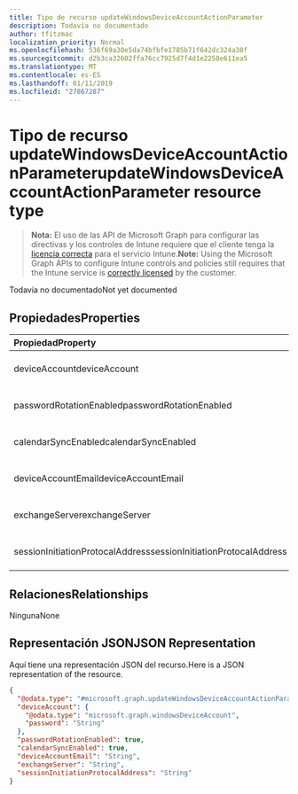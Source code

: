 ```yaml
---
title: Tipo de recurso updateWindowsDeviceAccountActionParameter
description: Todavía no documentado
author: tfitzmac
localization_priority: Normal
ms.openlocfilehash: 536f69a30e5da74bfbfe1785b71f642dc324a38f
ms.sourcegitcommit: d2b3ca32602ffa76cc7925d7f4d1e2258e611ea5
ms.translationtype: MT
ms.contentlocale: es-ES
ms.lasthandoff: 01/11/2019
ms.locfileid: "27867287"
---
```

# <a name="updatewindowsdeviceaccountactionparameter-resource-type"></a><span data-ttu-id="6bf1e-103">Tipo de recurso updateWindowsDeviceAccountActionParameter</span><span class="sxs-lookup"><span data-stu-id="6bf1e-103">updateWindowsDeviceAccountActionParameter resource type</span></span>

> <span data-ttu-id="6bf1e-104">**Nota:** El uso de las API de Microsoft Graph para configurar las directivas y los controles de Intune requiere que el cliente tenga la [licencia correcta](https://go.microsoft.com/fwlink/?linkid=839381) para el servicio Intune.</span><span class="sxs-lookup"><span data-stu-id="6bf1e-104">**Note:** Using the Microsoft Graph APIs to configure Intune controls and policies still requires that the Intune service is [correctly licensed](https://go.microsoft.com/fwlink/?linkid=839381) by the customer.</span></span>

<span data-ttu-id="6bf1e-105">Todavía no documentado</span><span class="sxs-lookup"><span data-stu-id="6bf1e-105">Not yet documented</span></span>
## <a name="properties"></a><span data-ttu-id="6bf1e-106">Propiedades</span><span class="sxs-lookup"><span data-stu-id="6bf1e-106">Properties</span></span>
|<span data-ttu-id="6bf1e-107">Propiedad</span><span class="sxs-lookup"><span data-stu-id="6bf1e-107">Property</span></span>|<span data-ttu-id="6bf1e-108">Tipo</span><span class="sxs-lookup"><span data-stu-id="6bf1e-108">Type</span></span>|<span data-ttu-id="6bf1e-109">Descripción</span><span class="sxs-lookup"><span data-stu-id="6bf1e-109">Description</span></span>|
|:---|:---|:---|
|<span data-ttu-id="6bf1e-110">deviceAccount</span><span class="sxs-lookup"><span data-stu-id="6bf1e-110">deviceAccount</span></span>|[<span data-ttu-id="6bf1e-111">windowsDeviceAccount</span><span class="sxs-lookup"><span data-stu-id="6bf1e-111">windowsDeviceAccount</span></span>](../resources/intune-devices-windowsdeviceaccount.md)|<span data-ttu-id="6bf1e-112">Todavía no documentado</span><span class="sxs-lookup"><span data-stu-id="6bf1e-112">Not yet documented</span></span>|
|<span data-ttu-id="6bf1e-113">passwordRotationEnabled</span><span class="sxs-lookup"><span data-stu-id="6bf1e-113">passwordRotationEnabled</span></span>|<span data-ttu-id="6bf1e-114">Booleano</span><span class="sxs-lookup"><span data-stu-id="6bf1e-114">Boolean</span></span>|<span data-ttu-id="6bf1e-115">Todavía no documentado</span><span class="sxs-lookup"><span data-stu-id="6bf1e-115">Not yet documented</span></span>|
|<span data-ttu-id="6bf1e-116">calendarSyncEnabled</span><span class="sxs-lookup"><span data-stu-id="6bf1e-116">calendarSyncEnabled</span></span>|<span data-ttu-id="6bf1e-117">Booleano</span><span class="sxs-lookup"><span data-stu-id="6bf1e-117">Boolean</span></span>|<span data-ttu-id="6bf1e-118">Todavía no documentado</span><span class="sxs-lookup"><span data-stu-id="6bf1e-118">Not yet documented</span></span>|
|<span data-ttu-id="6bf1e-119">deviceAccountEmail</span><span class="sxs-lookup"><span data-stu-id="6bf1e-119">deviceAccountEmail</span></span>|<span data-ttu-id="6bf1e-120">cadena</span><span class="sxs-lookup"><span data-stu-id="6bf1e-120">String</span></span>|<span data-ttu-id="6bf1e-121">Todavía no documentado</span><span class="sxs-lookup"><span data-stu-id="6bf1e-121">Not yet documented</span></span>|
|<span data-ttu-id="6bf1e-122">exchangeServer</span><span class="sxs-lookup"><span data-stu-id="6bf1e-122">exchangeServer</span></span>|<span data-ttu-id="6bf1e-123">cadena</span><span class="sxs-lookup"><span data-stu-id="6bf1e-123">String</span></span>|<span data-ttu-id="6bf1e-124">Todavía no documentado</span><span class="sxs-lookup"><span data-stu-id="6bf1e-124">Not yet documented</span></span>|
|<span data-ttu-id="6bf1e-125">sessionInitiationProtocalAddress</span><span class="sxs-lookup"><span data-stu-id="6bf1e-125">sessionInitiationProtocalAddress</span></span>|<span data-ttu-id="6bf1e-126">cadena</span><span class="sxs-lookup"><span data-stu-id="6bf1e-126">String</span></span>|<span data-ttu-id="6bf1e-127">Todavía no documentado</span><span class="sxs-lookup"><span data-stu-id="6bf1e-127">Not yet documented</span></span>|

## <a name="relationships"></a><span data-ttu-id="6bf1e-128">Relaciones</span><span class="sxs-lookup"><span data-stu-id="6bf1e-128">Relationships</span></span>
<span data-ttu-id="6bf1e-129">Ninguna</span><span class="sxs-lookup"><span data-stu-id="6bf1e-129">None</span></span>
## <a name="json-representation"></a><span data-ttu-id="6bf1e-130">Representación JSON</span><span class="sxs-lookup"><span data-stu-id="6bf1e-130">JSON Representation</span></span>
<span data-ttu-id="6bf1e-131">Aquí tiene una representación JSON del recurso.</span><span class="sxs-lookup"><span data-stu-id="6bf1e-131">Here is a JSON representation of the resource.</span></span>
<!-- {
  "blockType": "resource",
  "@odata.type": "microsoft.graph.updateWindowsDeviceAccountActionParameter"
}
-->
``` json
{
  "@odata.type": "#microsoft.graph.updateWindowsDeviceAccountActionParameter",
  "deviceAccount": {
    "@odata.type": "microsoft.graph.windowsDeviceAccount",
    "password": "String"
  },
  "passwordRotationEnabled": true,
  "calendarSyncEnabled": true,
  "deviceAccountEmail": "String",
  "exchangeServer": "String",
  "sessionInitiationProtocalAddress": "String"
}
```



